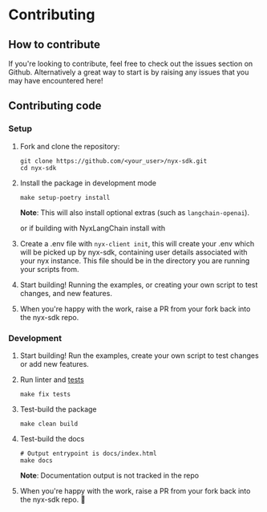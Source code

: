 # Contributing

## How to contribute

If you're looking to contribute, feel free to check out the issues section on Github. Alternatively a great way to start is by raising any issues that you may have encountered here!

## Contributing code

### Setup
1. Fork and clone the repository:
   ```shell
   git clone https://github.com/<your_user>/nyx-sdk.git
   cd nyx-sdk
   ```

2. Install the package in development mode
   ```shell
   make setup-poetry install
   ```
   **Note**: This will also install optional extras (such as `langchain-openai`).

   or if building with NyxLangChain install with

3. Create a .env file with `nyx-client init`, this will create your .env which will be picked up by nyx-sdk, containing
user details associated with your nyx instance. This file should be in the directory you are running your scripts from.

4. Start building! Running the examples, or creating your own script to test changes, and new features.
5. When you're happy with the work, raise a PR from your fork back into the nyx-sdk repo.

### Development

1. Start building! Run the examples, create your own script to test changes or add new features.

2. Run linter and [tests](./test)
   ```shell
   make fix tests
   ```

3. Test-build the package
   ```shell
   make clean build
   ```

4. Test-build the docs
   ```shell
   # Output entrypoint is docs/index.html
   make docs
   ```
   **Note**: Documentation output is not tracked in the repo

5. When you're happy with the work, raise a PR from your fork back into the nyx-sdk repo. 🎉
